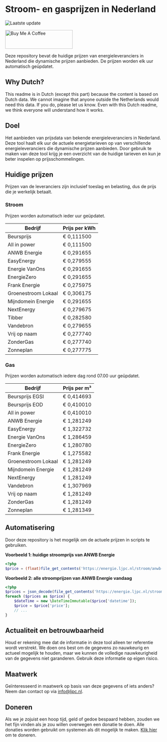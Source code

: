 # Stroom- en gasprijzen in Nederland

![Laatste update](https://img.shields.io/badge/laatste%20update-2025--03--21%2018%3A00%20CET-brightgreen)

<a href="https://www.buymeacoffee.com/Lars-" target="_blank"><img src="https://cdn.buymeacoffee.com/buttons/v2/default-orange.png" alt="Buy Me A Coffee" height="60" style="height: 60px !important;width: 217px !important;" ></a>

Deze repository bevat de huidige prijzen van energieleveranciers in Nederland die dynamische prijzen aanbieden. De prijzen worden elk uur automatisch geüpdatet.

## Why Dutch?

This readme is in Dutch (except this part) because the content is based on Dutch data. We cannot imagine that anyone outside the Netherlands would need this data. If you do, please let us know. Even with this Dutch readme, we think
everyone will understand how it works.

## Doel

Het aanbieden van prijsdata van bekende energieleveranciers in Nederland. Deze tool haalt elk uur de actuele energietarieven op van verschillende energieleveranciers die dynamische prijzen aanbieden. Door gebruik te maken van deze tool
krijg je een overzicht van de huidige tarieven en kun je beter inspelen op prijsschommelingen.

## Huidige prijzen

Prijzen van de leveranciers zijn inclusief toeslag en belasting, dus de prijs die je werkelijk betaalt.

### Stroom

Prijzen worden automatisch ieder uur geüpdatet.

 Bedrijf | Prijs per kWh 
---------|---------------
Beursprijs | € 0,111500
All in power | € 0,111500
ANWB Energie | € 0,291655
EasyEnergy | € 0,279555
Energie VanOns | € 0,291655
EnergieZero | € 0,291655
Frank Energie | € 0,275975
Groenestroom Lokaal | € 0,306175
Mijndomein Energie | € 0,291655
NextEnergy | € 0,279675
Tibber | € 0,282580
Vandebron | € 0,279655
Vrij op naam | € 0,277740
ZonderGas | € 0,277740
Zonneplan | € 0,277775


### Gas

Prijzen worden automatisch iedere dag rond 07.00 uur geüpdatet.

 Bedrijf | Prijs per m³ 
---------|--------------
Beursprijs EGSI | € 0,414693
Beursprijs EOD | € 0,410010
All in power | € 0,410010
ANWB Energie | € 1,281249
EasyEnergy | € 1,322732
Energie VanOns | € 1,286459
EnergieZero | € 1,280780
Frank Energie | € 1,275582
Groenestroom Lokaal | € 1,281249
Mijndomein Energie | € 1,281249
NextEnergy | € 1,281249
Vandebron | € 1,307969
Vrij op naam | € 1,281249
ZonderGas | € 1,281249
Zonneplan | € 1,281349


## Automatisering

Door deze repository is het mogelijk om de actuele prijzen in scripts te gebruiken.

**Voorbeeld 1: huidige stroomprijs van ANWB Energie**

```php
<?php
$price = (float)file_get_contents('https://energie.ljpc.nl/stroom/anwb-energie-nu.txt');

```

**Voorbeeld 2: alle stroomprijzen van ANWB Energie vandaag**

```php
<?php
$prices = json_decode(file_get_contents('https://energie.ljpc.nl/stroom/all-in-power-vandaag.json'),true);
foreach ($prices as $price) {
    $dateTime = new \DateTimeImmutable($price['datetime']);
    $price = $price['price'];
    // ...
}
```

## Actualiteit en betrouwbaarheid

Houd er rekening mee dat de informatie in deze tool alleen ter referentie wordt verstrekt. We doen ons best om de gegevens zo nauwkeurig en actueel mogelijk te houden, maar we kunnen de volledige nauwkeurigheid van de gegevens niet
garanderen. Gebruik deze informatie op eigen risico.

## Maatwerk

Geïnteresseerd in maatwerk op basis van deze gegevens of iets anders? Neem dan contact op
via [info@ljpc.nl](mailto:info@ljpc.nl?subject=Energie%20prijzen).

## Doneren

Als we je zojuist een hoop tijd, geld of gedoe bespaard hebben, zouden we het fijn vinden als je zou willen overwegen een
donatie te doen. Alle donaties worden gebruikt om systemen als dit mogelijk te
maken. [Klik hier](https://www.buymeacoffee.com/Lars-) om te doneren.
